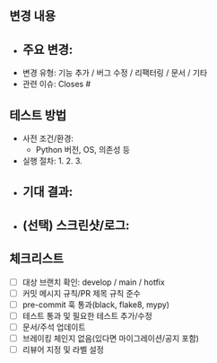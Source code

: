 ## 변경 내용

<!-- 변경 요약을 1~2문장으로 작성하세요. -->

- ## 주요 변경:
- 변경 유형: 기능 추가 / 버그 수정 / 리팩터링 / 문서 / 기타
- 관련 이슈: Closes #

## 테스트 방법

<!-- 재현/검증 절차를 단계별로 작성하세요. -->

- 사전 조건/환경:
  - Python 버전, OS, 의존성 등
- 실행 절차:
  1.
  2.
  3.
- ## 기대 결과:
- ## (선택) 스크린샷/로그:

## 체크리스트

- [ ] 대상 브랜치 확인: develop / main / hotfix
- [ ] 커밋 메시지 규칙/PR 제목 규칙 준수
- [ ] pre-commit 훅 통과(black, flake8, mypy)
- [ ] 테스트 통과 및 필요한 테스트 추가/수정
- [ ] 문서/주석 업데이트
- [ ] 브레이킹 체인지 없음(있다면 마이그레이션/공지 포함)
- [ ] 리뷰어 지정 및 라벨 설정
